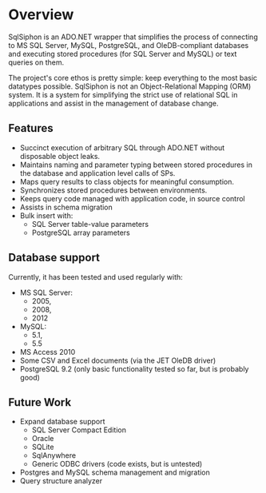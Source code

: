 # Overview
SqlSiphon is an ADO.NET wrapper that simplifies the process of connecting to MS SQL Server,
MySQL, PostgreSQL, and OleDB-compliant databases and executing stored procedures (for SQL
Server and MySQL) or text queries on them.

The project's core ethos is pretty simple: keep everything to the most basic datatypes possible.
SqlSiphon is not an Object-Relational Mapping (ORM) system. It is a system for simplifying the
strict use of relational SQL in applications and assist in the management of database change.

## Features
* Succinct execution of arbitrary SQL through ADO.NET without disposable object leaks.
* Maintains naming and parameter typing between stored procedures in the database and application level calls of SPs.
* Maps query results to class objects for meaningful consumption.
* Synchronizes stored procedures between environments.
* Keeps query code managed with application code, in source control
* Assists in schema migration
* Bulk insert with:
  * SQL Server table-value parameters
  * PostgreSQL array parameters

## Database support
Currently, it has been tested and used regularly with:
* MS SQL Server:
  * 2005,
  * 2008,
  * 2012
* MySQL: 
  * 5.1,
  * 5.5
* MS Access 2010
* Some CSV and Excel documents (via the JET OleDB driver)
* PostgreSQL 9.2 (only basic functionality tested so far, but is probably good)

## Future Work
* Expand database support
  * SQL Server Compact Edition
  * Oracle
  * SQLite
  * SqlAnywhere
  * Generic ODBC drivers (code exists, but is untested)
* Postgres and MySQL schema management and migration
* Query structure analyzer

